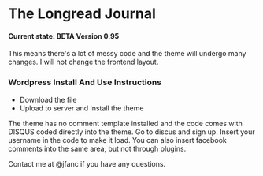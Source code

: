 The Longread Journal
===

#### Current state: BETA Version 0.95
This means there's a lot of messy code and the theme will undergo many changes. I will not change the frontend layout.

### Wordpress Install And Use Instructions
- Download the file
- Upload to server and install the theme

The theme has no comment template installed and the code comes with DISQUS coded directly into the theme. Go to discus and sign up. Insert your username in the code to make it load. You can also insert facebook comments into the same area, but not through plugins.

Contact me at @jfanc if you have any questions.
